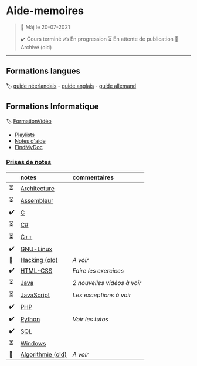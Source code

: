 ﻿# Aide-memoires

> 🧭 Màj le 20-07-2021 
>
> :heavy_check_mark: Cours terminé
> :writing_hand: En progression
> :hourglass_flowing_sand: En attente de publication
> :file_folder: Archivé (old)

---

## Formations langues
:label: [guide néerlandais](https://www.nlfacile.com/guide/) -
[guide anglais](https://www.anglaisfacile.com/guide/) -
[guide allemand](https://www.allemandfacile.com/guide/)

## Formations Informatique
:label: [FormationVidéo](https://github.com/jasonchampagne/FormationVideo)
+ [Playlists](https://www.youtube.com/c/Formationvid%C3%A9o8/playlists)
+ [Notes d'aide](Aide/README.md)
+ [FindMyDoc](https://github.com/jasonchampagne/FindMyDoc)

### [Prises de notes](#)
||notes|commentaires
-|:-|:-
|:hourglass_flowing_sand:|[Architecture](Architecture/README.md)
|:hourglass_flowing_sand:|[Assembleur](Assembleur/README.md)
|:heavy_check_mark:|[C](C/README.md)
|:hourglass_flowing_sand:|[C#](CSharp/README.md)
|:hourglass_flowing_sand:|[C++](C++/README.md)
|:heavy_check_mark:|[GNU-Linux](GNU-Linux/README.md)
|:file_folder:|[Hacking (old)](Hacking/README.md)|*A voir*
|:heavy_check_mark:|[HTML-CSS](HTML-CSS/README.md)|*Faire les exercices*
|:hourglass_flowing_sand:|[Java](Java/README.md)|*2 nouvelles vidéos à voir*
|:hourglass_flowing_sand:|[JavaScript](JavaScript/README.md)|*Les exceptions à voir*
|:heavy_check_mark:|[PHP](PHP/README.md)
|:heavy_check_mark:|[Python](Python/README.md)|*Voir les tutos*
|:heavy_check_mark:|[SQL](SQL/README.md)
|:hourglass_flowing_sand:|[Windows](Windows/README.md)
|:file_folder:|[Algorithmie (old)](Algorithmie/README.md)|*A voir*